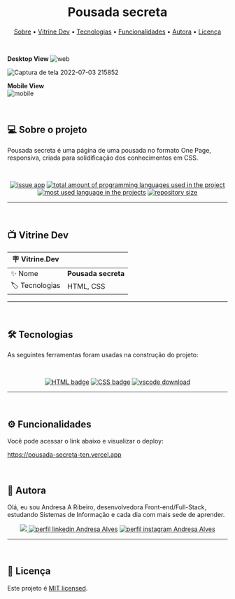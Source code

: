<h1 align="center"> 
	 Pousada secreta
</h1>

<p align="center">
 <a href="#-sobre-o-projeto">Sobre</a> •
 <a href="#-vitrine-dev">Vitrine Dev</a> •
 <a href="#-tecnologias">Tecnologias</a> •
 <a href="#-funcionalidades">Funcionalidades</a> •
 <a href="#-autora">Autora</a> • 
 <a href="#-licença">Licença</a>
</p>

&nbsp;

**Desktop View**
![web](https://user-images.githubusercontent.com/94997593/234730907-79688d7c-6d73-4a75-8156-165bafc083f5.png)



![Captura de tela 2022-07-03 215852](https://user-images.githubusercontent.com/94997593/177064467-a426bc84-689c-4997-8738-3dcc29a153f3.gif)


**Mobile View** <br/>
![mobile](https://user-images.githubusercontent.com/94997593/234735014-9a569bd5-5cb3-414b-8ee0-2817fae37384.png)


&nbsp;
<a id="-sobre-o-projeto"></a>

## 💻 Sobre o projeto

Pousada secreta é uma página de uma pousada no formato One Page, responsiva, criada para solidificação dos conhecimentos em CSS.

&nbsp;

<p align="center">
  <a href="https://github.com/Andresa-Alves-Ribeiro/Pousada-secreta/issues"><img src="https://img.shields.io/github/issues/Andresa-Alves-Ribeiro/Pousada-secreta" alt="issue app" /></a>
  <a href="https://github.com/Andresa-Alves-Ribeiro/Pousada-secreta"><img src="https://img.shields.io/github/languages/count/Andresa-Alves-Ribeiro/Pousada-secreta" alt="total amount of programming languages used in the project" /></a>
  <a href="https://github.com/Andresa-Alves-Ribeiro/Pousada-secreta"><img src="https://img.shields.io/github/languages/top/Andresa-Alves-Ribeiro/Pousada-secreta" alt="most used language in the projects" /></a>
  <a href="https://github.com/Andresa-Alves-Ribeiro/Pousada-secreta"><img src="https://img.shields.io/github/repo-size/Andresa-Alves-Ribeiro/Pousada-secreta" alt="repository size" /></a>
<p>

---

&nbsp;
<a id="-vitrine-dev"></a>

## 📺 Vitrine Dev

| :placard: Vitrine.Dev |                                                                                                                                                    |
| --------------------- | -------------------------------------------------------------------------------------------------------------------------------------------------- |
| :sparkles: Nome       | **Pousada secreta**                                                  |
| :label: Tecnologias   | HTML, CSS |

---

&nbsp;
<a id="-tecnologias"></a>

## 🛠 Tecnologias

As seguintes ferramentas foram usadas na construção do projeto:

&nbsp;

<p align="center">
  <a href= "https://html.com/"><img alt="HTML badge" src="https://img.shields.io/static/v1?logoWidth=15&logoColor=FFC0CB&logo=HTML5&label=Style&message=HTML&color=FFC0CB"></a>
  <a href= "https://www.w3.org/Style/CSS/Overview.en.html/"><img alt="CSS badge" src="https://img.shields.io/static/v1?logoWidth=15&logoColor=F7DF1E&logo=css3&label=Language&message=CSS&color=F7DF1E"></a>
  <a href= "https://code.visualstudio.com/download"><img alt="vscode download" src="https://img.shields.io/static/v1?logoWidth=15&logoColor=007ACC&logo=Visual Studio Code&label=IDE&message=Visual Studio Code&color=007ACC"></a>
</p>

---------


&nbsp;
<a id="-funcionalidades"></a>

## ⚙️ Funcionalidades

Você pode acessar o link abaixo e visualizar o deploy:

https://pousada-secreta-ten.vercel.app

&nbsp;
<a id="-autora"></a>

## 🦸 Autora

Olá, eu sou Andresa A Ribeiro, desenvolvedora Front-end/Full-Stack, estudando Sistemas de Informação e cada dia com mais sede de aprender.

<p align="center">
  <a href="mailto:andresa_15ga@hotmail.com"><img src="https://img.shields.io/static/v1?logoWidth=15&logoColor=ff69b4&logo=gmail&label=Outlook&message=andresa_15ga@hotmail.com&color=ff69b4" target="_blank">
  <a href= "https://www.linkedin.com/in/andresa-alves-ribeiro/"><img alt="perfil linkedin Andresa Alves" src="https://img.shields.io/static/v1?logoWidth=15&logoColor=0A66C2&logo=LinkedIn&label=LinkedIn&message=andresa-alves-ribeiro&color=0A66C2"></a>
  <a href= "https://www.instagram.com/dresa.alves/"><img alt="perfil instagram Andresa Alves" src="https://img.shields.io/static/v1?logoWidth=15&logoColor=E4405F&logo=Instagram&label=Instagram&message=@dresa.alves&color=E4405F"></a>
</p>

---

&nbsp;
<a id="-licença"></a>

## 📝 Licença

Este projeto é [MIT licensed](./LICENSE).
